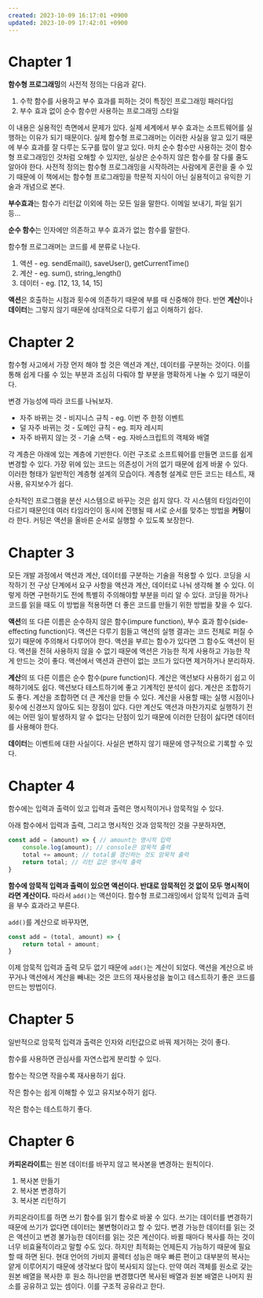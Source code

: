 ```yaml
---
created: 2023-10-09 16:17:01 +0900
updated: 2023-10-09 17:42:01 +0900
---
```


# Chapter 1

**함수형 프로그래밍**의 사전적 정의는 다음과 같다.

1. 수학 함수를 사용하고 부수 효과를 피하는 것이 특징인 프로그래밍 패러다임
2. 부수 효과 없이 순수 함수만 사용하는 프로그래밍 스타일

이 내용은 실용적인 측면에서 문제가 있다. 실제 세계에서 부수 효과는 소프트웨어를 실행하는 이유가 되기 때문이다. 실제 함수형 프로그래머는 이러한 사실을 알고 있기 때문에 부수 효과를 잘 다루는 도구를 많이 알고 있다. 마치 순수 함수만 사용하는 것이 함수형 프로그래밍인 것처럼 오해할 수 있지만, 실상은 순수하지 않은 함수를 잘 다룰 줄도 알아야 한다. 사전적 정의는 함수형 프로그래밍을 시작하려는 사람에게 혼란을 줄 수 있기 때문에 이 책에서는 함수형 프로그래밍을 학문적 지식이 아닌 실용적이고 유익한 기술과 개념으로 본다.

**부수효과**는 함수가 리턴값 이외에 하는 모든 일을 말한다. 이메일 보내기, 파일 읽기 등...

**순수 함수**는 인자에만 의존하고 부수 효과가 없는 함수를 말한다.

함수형 프로그래머는 코드를 세 분류로 나눈다.

1. 액션 - eg. sendEmail(), saveUser(), getCurrentTime()
2. 계산 - eg. sum(), string_length()
3. 데이터 - eg. [12, 13, 14, 15]

**액션**은 호출하는 시점과 횟수에 의존하기 때문에 부를 때 신중해야 한다. 반면 **계산**이나 **데이터**는 그렇지 않기 때문에 상대적으로 다루기 쉽고 이해하기 쉽다.

# Chapter 2

함수형 사고에서 가장 먼저 해야 할 것은 액션과 계산, 데이터를 구분하는 것이다. 이를 통해 쉽게 다룰 수 있는 부분과 조심히 다뤄야 할 부분을 명확하게 나눌 수 있기 때문이다.

변경 가능성에 따라 코드를 나눠보자.

- 자주 바뀌는 것 - 비지니스 규칙 - eg. 이번 주 한정 이벤트
- 덜 자주 바뀌는 것 - 도메인 규칙 - eg. 피자 레시피
- 자주 바뀌지 않는 것 - 기술 스택 - eg. 자바스크립트의 객체와 배열

각 계층은 아래에 있는 계층에 기반한다. 이런 구조로 소프트웨어를 만들면 코드를 쉽게 변경할 수 있다. 가장 위에 있는 코드는 의존성이 거의 없기 때문에 쉽게 바꿀 수 있다. 이러한 형태가 일반적인 계층형 설계의 모습이다. 계층형 설계로 만든 코드는 테스트, 재사용, 유지보수가 쉽다.

순차적인 프로그램을 분산 시스템으로 바꾸는 것은 쉽지 않다. 각 시스템의 타임라인이 다르기 때문인데 여러 타임라인이 동시에 진행될 때 서로 순서를 맞추는 방법을 **커팅**이라 한다. 커팅은 액션을 올바른 순서로 실행할 수 있도록 보장한다. 

# Chapter 3

모든 개발 과정에서 액션과 계산, 데이터를 구분하는 기술을 적용할 수 있다. 코딩을 시작하기 전 구상 단계에서 요구 사항을 액션과 계산, 데이터로 나눠 생각해 볼 수 있다. 이렇게 하면 구현하기도 전에 특별히 주의해야할 부분을 미리 알 수 있다. 코딩을 하거나 코드를 읽을 때도 이 방법을 적용하면 더 좋은 코드를 만들기 위한 방법을 찾을 수 있다.

**액션**의 또 다른 이름은 순수하지 않은 함수(impure function), 부수 효과 함수(side-effecting function)다. 액션은 다루기 힘들고 액션의 실행 결과는 코드 전체로 퍼질 수 있기 때문에 주의해서 다루어야 한다. 액션을 부르는 함수가 있다면 그 함수도 액션이 된다. 액션을 전혀 사용하지 않을 수 없기 때문에 액션은 가능한 적게 사용하고 가능한 작게 만드는 것이 좋다. 액션에서 액션과 관련이 없는 코드가 있다면 제거하거나 분리하자.

**계산**의 또 다른 이름은 순수 함수(pure function)다. 계산은 액션보다 사용하기 쉽고 이해하기에도 쉽다. 액션보다 테스트하기에 좋고 기계적인 분석이 쉽다. 계산은 조합하기도 좋다. 계산을 조합하면 더 큰 계산을 만들 수 있다. 계산을 사용할 때는 실행 시점이나 횟수에 신경쓰지 않아도 되는 장점이 있다. 다만 계산도 액션과 마찬가지로 실행하기 전에는 어떤 일이 발생하지 알 수 없다는 단점이 있기 때문에 이러한 단점이 싫다면 데이터를 사용해야 한다.

**데이터**는 이벤트에 대한 사실이다. 사실은 변하지 않기 때문에 영구적으로 기록할 수 있다.

# Chapter 4

함수에는 입력과 출력이 있고 입력과 출력은 명시적이거나 암묵적일 수 있다.

아래 함수에서 입력과 출력, 그리고 명시적인 것과 암묵적인 것을 구분하자면,

```js
const add = (amount) => { // amount는 명시적 입력
	console.log(amount); // console은 암묵적 출력
	total += amount; // total를 갱신하는 것도 암묵적 출력
	return total; // 리턴 값은 명시적 출력
}
```

**함수에 암묵적 입력과 출력이 있으면 액션이다. 반대로 암묵적인 것 없이 모두 명시적이라면 계산이다.** 따라서 `add()`는 액션이다.  함수형 프로그래밍에서 암묵적 입력과 출력을 부수 효과라고 부른다.

`add()`를 계산으로 바꾸자면,

```js
const add = (total, amount) => {
	return total + amount;
}
```

이제 암묵적 입력과 출력 모두 없기 때문에 `add()`는 계산이 되었다. 액션을 계산으로 바꾸거나 액션에서 계산을 빼내는 것은 코드의 재사용성을 높이고 테스트하기 좋은 코드를 만드는 방법이다.

# Chapter 5

일반적으로 암묵적 입력과 출력은 인자와 리턴값으로 바꿔 제거하는 것이 좋다.

함수를 사용하면 관심사를 자연스럽게 분리할 수 있다.

함수는 작으면 작을수록 재사용하기 쉽다.

작은 함수는 쉽게 이해할 수 있고 유지보수하기 쉽다.

작은 함수는 테스트하기 좋다.

# Chapter 6

**카피온라이트**는 원본 데이터를 바꾸지 않고 복사본을 변경하는 원칙이다.

1. 복사본 만들기
2. 복사본 변경하기
3. 복사본 리턴하기

카피온라이트를 하면 쓰기 함수를 읽기 함수로 바꿀 수 있다. 쓰기는 데이터를 변경하기 때문에 쓰기가 없다면 데이터는 불변형이라고 할 수 있다. 변경 가능한 데이터를 읽는 것은 액션이고 변경 불가능한 데이터를 읽는 것은 계산이다. 바뀔 때마다 복사를 하는 것이 너무 비효율적이라고 말할 수도 있다. 하지만 최적화는 언제든지 가능하기 때문에 필요할 때 하면 된다. 현대 언어의 가비지 콜렉터 성능은 매우 빠른 편이고 대부분의 복사는 얕게 이루어지기 때문에 생각보다 많이 복사되지 않는다. 만약 여러 객체를 원소로 갖는 원본 배열을 복사한 후 원소 하나만을 변경했다면 복사된 배열과 원본 배열은 나머지 원소를 공유하고 있는 셈이다. 이를 구조적 공유라고 한다.


